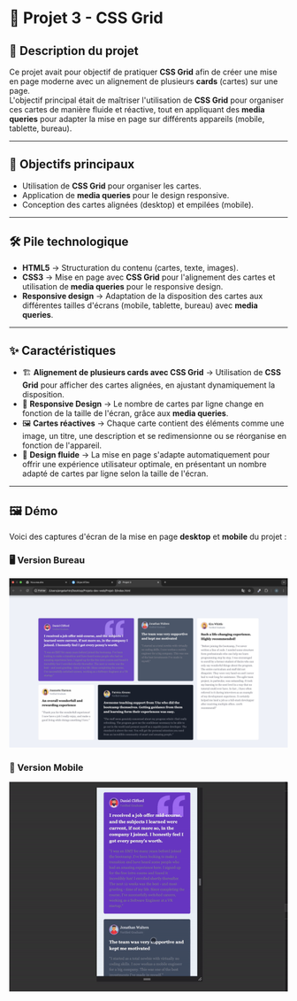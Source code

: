 # 📌 Projet 3 - CSS Grid  

## 📝 Description du projet  

Ce projet avait pour objectif de pratiquer **CSS Grid** afin de créer une mise en page moderne avec un alignement de plusieurs **cards** (cartes) sur une page.  
L'objectif principal était de maîtriser l'utilisation de **CSS Grid** pour organiser ces cartes de manière fluide et réactive, tout en appliquant des **media queries** pour adapter la mise en page sur différents appareils (mobile, tablette, bureau).

---

## 🎯 Objectifs principaux  
- Utilisation de **CSS Grid** pour organiser les cartes.  
- Application de **media queries** pour le design responsive.  
- Conception des cartes alignées (desktop) et empilées (mobile).  

---

## 🛠️ Pile technologique  
- **HTML5** → Structuration du contenu (cartes, texte, images).  
- **CSS3** → Mise en page avec **CSS Grid** pour l'alignement des cartes et utilisation de **media queries** pour le responsive design.  
- **Responsive design** → Adaptation de la disposition des cartes aux différentes tailles d'écrans (mobile, tablette, bureau) avec **media queries**.  

---

## ✨ Caractéristiques  
- 🏗️ **Alignement de plusieurs cards avec CSS Grid** → Utilisation de **CSS Grid** pour afficher des cartes alignées, en ajustant dynamiquement la disposition.  
- 📱 **Responsive Design** → Le nombre de cartes par ligne change en fonction de la taille de l'écran, grâce aux **media queries**.  
- 🖼️ **Cartes réactives** → Chaque carte contient des éléments comme une image, un titre, une description et se redimensionne ou se réorganise en fonction de l'appareil.  
- 🎨 **Design fluide** → La mise en page s'adapte automatiquement pour offrir une expérience utilisateur optimale, en présentant un nombre adapté de cartes par ligne selon la taille de l'écran.  

---

## 🖼️ Démo  
Voici des captures d'écran de la mise en page **desktop** et **mobile** du projet :  

### 🖥️ Version Bureau  
![version bureau](https://github.com/Sweetyamnesia/Projet-3-CSS-grid/blob/main/Projet3-desktop.jpg?raw=true)  

### 📱 Version Mobile  
![version mobile](https://github.com/Sweetyamnesia/Projet-3-CSS-grid/blob/main/Projet3-mobile-ezgif.com-video-to-gif-converter.gif?raw=true)  
